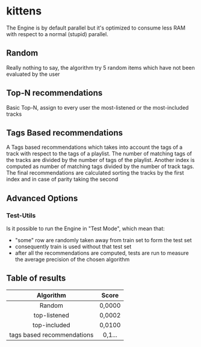 # kittens

The Engine is by default parallel but it's optimized to consume less RAM with respect to a normal (stupid) parallel.

## Random

Really nothing to say, the algorithm try 5 random items which have not been evaluated by the user

## Top-N recommendations

Basic Top-N, assign to every user the most-listened or the most-included tracks

## Tags Based recommendations

A Tags based recommendations which takes into account the tags of a track with respect to the tags of a playlist.
The number of matching tags of the tracks are divided by the number of tags of the playlist.
Another index is computed as number of matching tags divided by the number of track tags.
The final recommendations are calculated sorting the tracks by the first index and in case of parity taking the second 

## Advanced Options

### Test-Utils

Is it possible to run the Engine in "Test Mode", which mean that:

* "some" row are randomly taken away from train set to form the test set
* consequently train is used without that test set
* after all the recommendations are computed, tests are run to measure the average precision of the chosen algorithm

## Table of results

|Algorithm|Score|
|:-------:|:---:|
|Random|0,0000|
|top-listened|0,0002|
|top-included|0,0100|
|tags based recommendations|0,1...|
